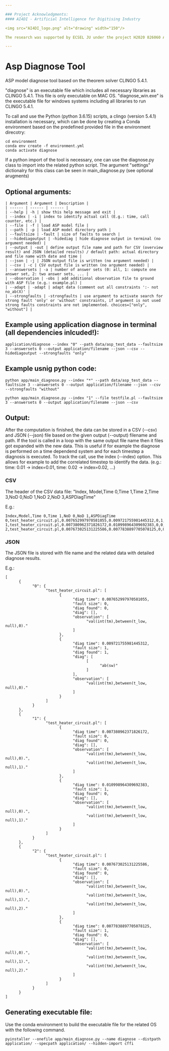 ```yaml
---

### Project Acknowledgments: 
#### AI4DI - Artificial Intelligence for Digitising Industry

<img src="AI4DI_logo.png" alt="drawing" width="150"/>

The research was supported by ECSEL JU under the project H2020 826060 AI4DI - Artificial Intelligence for Digitising Industry. AI4DI is funded by the Austrian Federal Ministry of Transport, Innovation and Technology (BMVIT) under the program ”ICT of the Future” between May 2019 and April 2022. More information can be retrieved from https://iktderzukunft.at/en/.

---
```


# Asp Diagnose Tool

ASP model diagnose tool based on the theorem solver CLINGO 5.4.1. 

"diagnose" is an executable file which includes all necessary libraries as CLINGO 5.4.1. This file is only executable on MAC OS.
"diagnose_win.exe" is the executable file for windows systems including all libraries to run CLINGO 5.4.1.

To call and use the Python (python 3.6.15) scripts, a clingo (version 5.4.1) installation is necessary, which can be done by creating a Conda environment based on the predefined provided file in the environment direcotry:

```
cd environment
conda env create -f environment.yml 
conda activate diagnose 
```

If a python import of the tool is necessary, one can use the diagnose.py class to import into the related python script. The argument "settings" dictionalry for this class can be seen in main_diagnose.py (see optional arugments)

## Optional arguments:
```
| Argument | Argument | Description |
| ------ | ------ | ------ |
| --help | -h | show this help message and exit |
| --index | -i | index to identify actual call (E.g.: time, call counter, etc.) |
| --file | -f | load ASP model file |
| --path | -p | load ASP model directory path |
| --faultsize | -fault | size of faults to search |
| --hidediagoutput | -hidediag | hide diagnose output in terminal (no argument needed) |
| --output | -out | define output file name and path for CSV (overview result) and JSON (detailed results) / default path: actual directory and file name with date and time |
| --json | -j | JSON output file is written (no argument needed) |
| --csv | -c | CSV output file is written (no argument needed) |
| --answersets | -a | number of answer sets (0: all, 1: compute one answer set, 2: two answer sets, ... |
| --observation | -obs | add additional observation file to ground with ASP file (e.g.: example.pl) |
| --adapt | -adapt | adapt data (comment out all constraints ':- not no_ab(X)' |
| --strongfaults | -strongfaults | use argument to activate search for strong fault 'only' or 'without' constraints, if argument is not used strong faults constraints are not implemented. choices=["only", "without"] |
```
## Example using application diagnose in terminal (all dependencies inlcuded!):
```
application/diagnose --index "0" --path data/asp_test_data --faultsize 3 --answersets 0 --output application/filename --json --csv --hidediagoutput --strongfaults "only"
```
## Example usnig python code:
```
python app/main_diagnose.py --index "*" --path data/asp_test_data --faultsize 3 --answersets 0 --output application/filename --json --csv --strongfaults "without"
```
```
python app/main_diagnose.py --index "1" --file testfile.pl --faultsize 3 --answersets 0 --output application/filename --json --csv
```
## Output:

After the computation is finished, the data can be stored in a CSV (--csv) and JSON (--json) file based on the given output (--output) filename and path.
If the tool is called in a loop with the same output file name then it files got expanded with the new data. This is useful if for example the diagnose is performed on a time dependend system and for each timestep a diagnosis is executed. To track the call, use the index (--index) option. This allows for example to add the correlated timestep to identify the data. (e.g.: time: 0.01 -> index=0.01, time: 0.02 -> index=0.02, ...) 

### CSV
The header of the CSV data file:
"Index, Model,Time 0,Time 1,Time 2,Time 3,NoD 0,NoD 1,NoD 2,NoD 3,ASPDiagTime"

E.g.:
```
Index,Model,Time 0,Time 1,NoD 0,NoD 1,ASPDiagTime
0,test_heater_circuit.pl,0.007652997970581055,0.009721755981445312,0,1,0.017589092254638672
1,test_heater_circuit.pl,0.007380962371826172,0.010998964309692383,0,0,0.018507003784179688
2,test_heater_circuit.pl,0.007673025131225586,0.0077838897705078125,0,0,0.015599727630615234
```


### JSON
The JSON file is stored with file name and the related data with detailed diagnose results.

E.g.:
```
[
      {
            "0": {
                  "test_heater_circuit.pl": [
                        {
                              "diag time": 0.007652997970581055,
                              "fault size": 0,
                              "diag found": 0,
                              "diag": [],
                              "observation": [
                                    "val(int(tm),between(t_low, null),0)."
                              ]
                        },
                        {
                              "diag time": 0.009721755981445312,
                              "fault size": 1,
                              "diag found": 1,
                              "diag": [
                                    [
                                          "ab(sw)"
                                    ]
                              ],
                              "observation": [
                                    "val(int(tm),between(t_low, null),0)."
                              ]
                        }
                  ]
            }
      },
      {
            "1": {
                  "test_heater_circuit.pl": [
                        {
                              "diag time": 0.007380962371826172,
                              "fault size": 0,
                              "diag found": 0,
                              "diag": [],
                              "observation": [
                                    "val(int(tm),between(t_low, null),0).",
                                    "val(int(tm),between(t_low, null),1)."
                              ]
                        },
                        {
                              "diag time": 0.010998964309692383,
                              "fault size": 1,
                              "diag found": 0,
                              "diag": [],
                              "observation": [
                                    "val(int(tm),between(t_low, null),0).",
                                    "val(int(tm),between(t_low, null),1)."
                              ]
                        }
                  ]
            }
      },
      {
            "2": {
                  "test_heater_circuit.pl": [
                        {
                              "diag time": 0.007673025131225586,
                              "fault size": 0,
                              "diag found": 0,
                              "diag": [],
                              "observation": [
                                    "val(int(tm),between(t_low, null),0).",
                                    "val(int(tm),between(t_low, null),1).",
                                    "val(int(tm),between(t_low, null),2)."
                              ]
                        },
                        {
                              "diag time": 0.0077838897705078125,
                              "fault size": 1,
                              "diag found": 0,
                              "diag": [],
                              "observation": [
                                    "val(int(tm),between(t_low, null),0).",
                                    "val(int(tm),between(t_low, null),1).",
                                    "val(int(tm),between(t_low, null),2)."
                              ]
                        }
                  ]
            }
      }
]
```

## Generating executable file:
Use the conda environment to build the executable file for the related OS with the following command. 

```
pyinstaller --onefile app/main_diagnose.py --name diagnose --distpath application/ --specpath application/ --hidden-import cffi 
```
